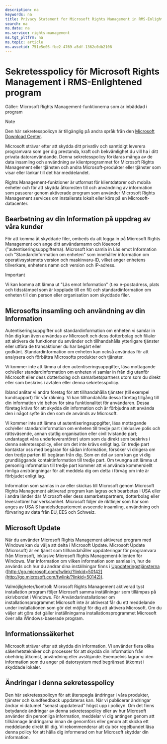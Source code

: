 ```yaml
---
description: na
keywords: na
title: Privacy Statement for Microsoft Rights Management in RMS-Enlightened Applications
search: na
ms.date: na
ms.service: rights-management
ms.tgt_pltfrm: na
ms.topic: article
ms.assetid: 751e5e05-fbe2-4769-a5df-1362c0db2108
---
```

# Sekretesspolicy f&#246;r Microsoft Rights Management i RMS-Enlightened program
Gäller: Microsoft Rights Management-funktionerna som är inbäddad i program

> [!NOTE]
> Den här sekretesspolicyn är tillgänglig på andra språk från den [Microsoft Download Center](http://www.microsoft.com/download/details.aspx?id=41668).

Microsoft strävar efter att skydda ditt privatliv och samtidigt leverera programvara som ger dig prestanda, kraft och bekvämlighet du vill ha i ditt privata datoranvändande. Denna sekretesspolicy förklaras många av de data insamling och användning av klientprogrammet för Microsoft Rights Management eller tjänsten och andra Microsoft-produkter eller tjänster som visar eller länkar till det här meddelandet.

Rights Management-funktioner är utformat för klientdatorer och mobila enheter och för att skydda åtkomsten till och användning av information som passerar genom aktiverade program som använder Microsoft Rights Management services om installerats lokalt eller körs på en Microsoft-datacenter.

## Bearbetning av din Information på uppdrag av våra kunder
För att komma åt skyddade filer, ombeds du att logga in på Microsoft Rights Management och ange ditt användarnamn och lösenord ("autentiseringsuppgifterna). Microsoft kan samla in Läs emot Information och "Standardinformation om enheten" som innehåller information om operativsystemets version och maskinvaru-ID, vilket anger enhetens tillverkare, enhetens namn och version och IP-adress.

> [!IMPORTANT]
> Vi kan komma att lämna ut "Läs emot Information" (t.ex e-postadress, plats och tidsstämpel som är kopplade till en fil) och standardinformation om enheten till den person eller organisation som skyddade filer.

## Microsofts insamling och användning av din Information
Autentiseringsuppgifter och standardinformation om enheten vi samlar in från dig kan även användas av Microsoft och dess dotterbolag och filialer att aktivera de funktioner du använder och tillhandahålla ytterligare tjänster eller utföra de transaktioner du har begärt eller godkänt. Standardinformation om enheten kan också användas för att analysera och förbättra Microsofts produkter och tjänster.

Vi kommer inte att lämna ut den autentiseringsuppgifter, läsa mottagande och/eller standardinformation om enheten vi samlar in från dig utanför Microsoft eller dess dotterbolag och samarbetspartners utom som du direkt eller som beskrivs i avtalen eller denna sekretesspolicy.

Ibland anlitar vi andra företag för att tillhandahålla tjänster (till exempel kundsupport) för vår räkning. Vi kan tillhandahålla dessa företag tillgång till din information vid behov för sina funktionalitet för användaren. Dessa företag krävs för att skydda din information och är förbjudna att använda den i något syfte än den som de används av Microsoft.

Vi kommer inte att lämna ut autentiseringsuppgifter, läsa mottagande och/eller standardinformation om enheten till tredje part (inklusive polis och rättsväsende, annan statlig organisation eller civil tvistande part; undantaget våra underleverantörer) utom som du direkt som beskrivs i denna sekretesspolicy, eller om det inte krävs enligt lag. En tredje part kontaktar oss med begäran för sådan information, försöker vi dirigera om den tredje parten till begäran från dig. Som en del av som kan ge vi dig grundläggande kontaktinformation till tredje part. Om tvungna att lämna ut personlig information till tredje part kommer att vi använda kommersiellt rimliga ansträngningar för att meddela dig om detta i förväg om inte är förbjudet enligt lag.

Information som samlas in av eller skickas till Microsoft genom Microsoft Rights Management aktiverad program kan lagras och bearbetas i USA eller i andra länder där Microsoft eller dess samarbetspartners, dotterbolag eller leverantörer har verksamhet. Microsoft följer de riktlinjer som har som anges av USA S handelsdepartement avseende insamling, användning och förvaring av data från EU, EES och Schweiz.

## Microsoft Update
När du använder Microsoft Rights Management aktiverad program med Windows kan du välja att delta i Microsoft Update. Microsoft Update (Microsoft) är en tjänst som tillhandahåller uppdateringar för programvara från Microsoft, inklusive Microsoft Rights Management-klienten för Windows. Mer information om vilken information som samlas in, hur de används och hur du ändrar dina inställningar finns i [Uppdateringstjänsterna](http://go.microsoft.com/fwlink/?linkid=50142) ([http://go.microsoft.com/fwlink/?linkid=50142](http://go.microsoft.com/fwlink/?linkid=50142)).

Valmöjligheter/kontroll: Microsoft Rights Management aktiverad tyst installation program följer Microsoft samma inställningar som tillämpas på skrivbordet i Windows. För Användarinstallationer om installationsprogrammet Microsoft inte är aktiverat får du ett meddelande under installationen som gör det möjligt för dig att aktivera Microsoft. Om du väljer att göra det gäller inställningarna installationsprogrammet Microsoft över alla Windows-baserade program.

## Informationssäkerhet
Microsoft strävar efter att skydda din information. Vi använder flera olika säkerhetstekniker och processer för att skydda din information från obehörig åtkomst, användning eller avslöjande. Exempelvis lagrar vi den information som du anger på datorsystem med begränsad åtkomst i skyddade lokaler.

## Ändringar i denna sekretesspolicy
Den här sekretesspolicyn för att återspegla ändringar i våra produkter, tjänster och kundfeedback uppdateras kan. När vi publicerar ändringar ändrar vi datumet "senast uppdaterad" högst upp i policyn. Om det finns betydande ändringar av denna sekretesspolicy eller av hur Microsoft använder din personliga information, meddelar vi dig antingen genom att tillkännage ändringarna innan de genomförs eller genom att skicka ett meddelande direkt till dig. Vi rekommenderar att du bör regelbundet läsa denna policy för att hålla dig informerad om hur Microsoft skyddar din information.

